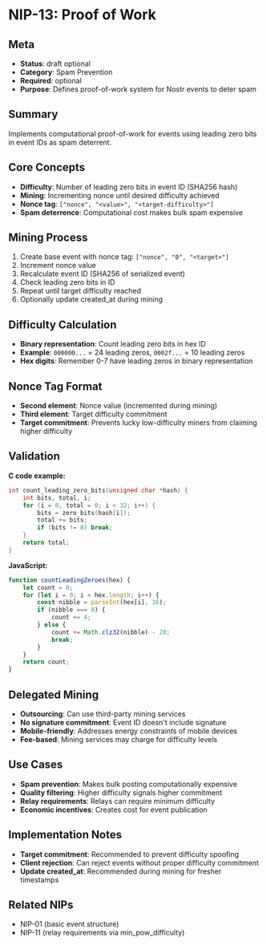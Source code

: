 # NIP-13: Proof of Work

## Meta
- **Status**: draft optional
- **Category**: Spam Prevention
- **Required**: optional
- **Purpose**: Defines proof-of-work system for Nostr events to deter spam

## Summary
Implements computational proof-of-work for events using leading zero bits in event IDs as spam deterrent.

## Core Concepts
- **Difficulty**: Number of leading zero bits in event ID (SHA256 hash)
- **Mining**: Incrementing nonce until desired difficulty achieved
- **Nonce tag**: `["nonce", "<value>", "<target-difficulty>"]`
- **Spam deterrence**: Computational cost makes bulk spam expensive

## Mining Process
1. Create base event with nonce tag: `["nonce", "0", "<target>"]`
2. Increment nonce value
3. Recalculate event ID (SHA256 of serialized event)
4. Check leading zero bits in ID
5. Repeat until target difficulty reached
6. Optionally update created_at during mining

## Difficulty Calculation
- **Binary representation**: Count leading zero bits in hex ID
- **Example**: `000000...` = 24 leading zeros, `0002f...` = 10 leading zeros
- **Hex digits**: Remember 0-7 have leading zeros in binary representation

## Nonce Tag Format
- **Second element**: Nonce value (incremented during mining)
- **Third element**: Target difficulty commitment
- **Target commitment**: Prevents lucky low-difficulty miners from claiming higher difficulty

## Validation
**C code example:**
```c
int count_leading_zero_bits(unsigned char *hash) {
    int bits, total, i;
    for (i = 0, total = 0; i < 32; i++) {
        bits = zero_bits(hash[i]);
        total += bits;
        if (bits != 8) break;
    }
    return total;
}
```

**JavaScript:**
```javascript
function countLeadingZeroes(hex) {
    let count = 0;
    for (let i = 0; i < hex.length; i++) {
        const nibble = parseInt(hex[i], 16);
        if (nibble === 0) {
            count += 4;
        } else {
            count += Math.clz32(nibble) - 28;
            break;
        }
    }
    return count;
}
```

## Delegated Mining
- **Outsourcing**: Can use third-party mining services
- **No signature commitment**: Event ID doesn't include signature
- **Mobile-friendly**: Addresses energy constraints of mobile devices
- **Fee-based**: Mining services may charge for difficulty levels

## Use Cases
- **Spam prevention**: Makes bulk posting computationally expensive
- **Quality filtering**: Higher difficulty signals higher commitment
- **Relay requirements**: Relays can require minimum difficulty
- **Economic incentives**: Creates cost for event publication

## Implementation Notes
- **Target commitment**: Recommended to prevent difficulty spoofing
- **Client rejection**: Can reject events without proper difficulty commitment
- **Update created_at**: Recommended during mining for fresher timestamps

## Related NIPs
- NIP-01 (basic event structure)
- NIP-11 (relay requirements via min_pow_difficulty) 